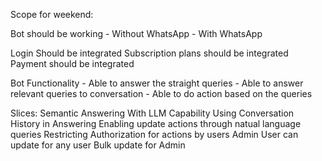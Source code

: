 Scope for weekend:

Bot should be working
    - Without WhatsApp
    - With WhatsApp

Login Should be integrated
Subscription plans should be integrated
Payment should be integrated

Bot Functionality
    - Able to answer the straight queries
    - Able to answer relevant queries to conversation
    - Able to do action based on the queries

Slices:
    Semantic Answering With LLM Capability
    Using Conversation History in Answering
    Enabling update actions through natual language queries
    Restricting Authorization for actions by users
    Admin User can update for any user
    Bulk update for Admin

